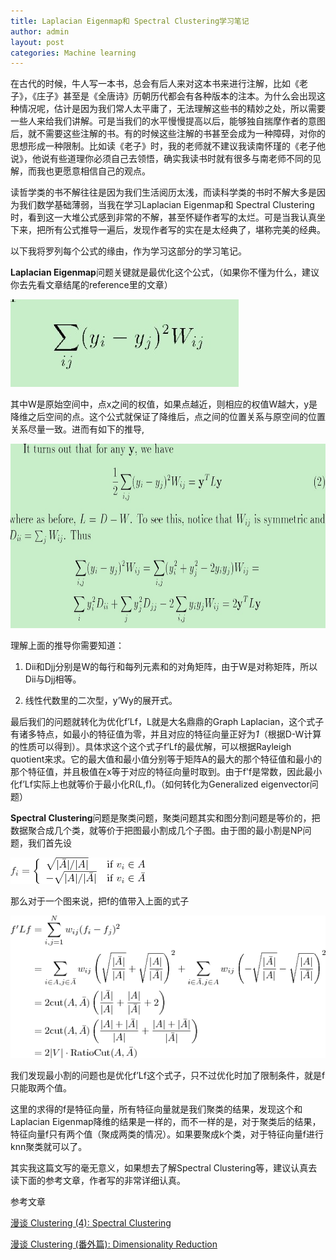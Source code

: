 ```yaml
---
title: Laplacian Eigenmap和 Spectral Clustering学习笔记
author: admin
layout: post
categories: Machine learning
---
```



在古代的时候，牛人写一本书，总会有后人来对这本书来进行注解，比如《老子》，《庄子》甚至是《全唐诗》历朝历代都会有各种版本的注本。为什么会出现这种情况呢，估计是因为我们常人太平庸了，无法理解这些书的精妙之处，所以需要一些人来给我们讲解。可是当我们的水平慢慢提高以后，能够独自揣摩作者的意图后，就不需要这些注解的书。有的时候这些注解的书甚至会成为一种障碍，对你的思想形成一种限制。比如读《老子》时，我的老师就不建议我读南怀瑾的《老子他说》，他说有些道理你必须自己去领悟，确实我读书时就有很多与南老师不同的见解，而我也更愿意相信自己的观点。


读哲学类的书不解往往是因为我们生活阅历太浅，而读科学类的书时不解大多是因为我们数学基础薄弱，当我在学习Laplacian Eigenmap和 Spectral Clustering时，看到这一大堆公式感到非常的不解，甚至怀疑作者写的太烂。可是当我认真坐下来，把所有公式推导一遍后，发现作者写的实在是太经典了，堪称完美的经典。

以下我将罗列每个公式的缘由，作为学习这部分的学习笔记。





**Laplacian Eigenmap**问题关键就是最优化这个公式，（如果你不懂为什么，建议你去先看文章结尾的reference里的文章）

![1](/assets/images/2012/11/1.jpg)

其中W是原始空间中，点x之间的权值，如果点越近，则相应的权值W越大，y是降维之后空间的点。这个公式就保证了降维后，点之间的位置关系与原空间的位置关系尽量一致。进而有如下的推导,

<img src="/assets/images/2012/11/31.jpg" width="689" height="295">

理解上面的推导你需要知道：

1. Dii和Djj分别是W的每行和每列元素和的对角矩阵，由于W是对称矩阵，所以Dii与Djj相等。

2. 线性代数里的二次型，y’Wy的展开式。



最后我们的问题就转化为优化f’Lf，L就是大名鼎鼎的Graph Laplacian，这个式子有诸多特点，如最小的特征值为零，并且对应的特征向量正好为*1*（根据D-W计算的性质可以得到）。具体求这个这个式子f’Lf的最优解，可以根据Rayleigh quotient来求。它的最大值和最小值分别等于矩阵A的最大的那个特征值和最小的那个特征值，并且极值在x等于对应的特征向量时取到。由于f'f是常数，因此最小化f’Lf实际上也就等价于最小化R(L,f)。（如何转化为Generalized eigenvector问题）



**Spectral Clustering**问题是聚类问题，聚类问题其实和图分割问题是等价的，把数据聚合成几个类，就等价于把图最小割成几个子图。由于图的最小割是NP问题，我们首先设


![5](/assets/images/2012/11/5.png)

那么对于一个图来说，把f的值带入上面的式子

![6](/assets/images/2012/11/6.png)

我们发现最小割的问题也是优化f’Lf这个式子，只不过优化时加了限制条件，就是f只能取两个值。

这里的求得的f是特征向量，所有特征向量就是我们聚类的结果，发现这个和Laplacian Eigenmap降维的结果是一样的，而不一样的是，对于聚类后的结果，特征向量f只有两个值（聚成两类的情况）。如果要聚成k个类，对于特征向量f进行knn聚类就可以了。

其实我这篇文写的毫无意义，如果想去了解Spectral Clustering等，建议认真去读下面的参考文章，作者写的非常详细认真。

参考文章

[漫谈 Clustering (4): Spectral Clustering](http://blog.pluskid.org/?p=287)

[漫谈 Clustering (番外篇): Dimensionality Reduction](http://blog.pluskid.org/?tag=clustering)
